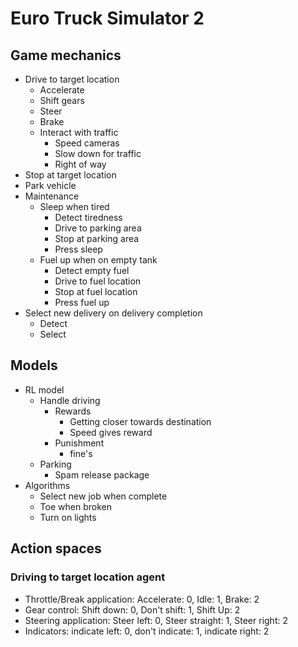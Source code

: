 # Euro Truck Simulator 2

## Game mechanics

 - Drive to target location
	 - Accelerate
	 - Shift gears
	 - Steer
	 - Brake
	 - Interact with traffic
		 - Speed cameras
		 - Slow down for traffic
		 - Right of way
 - Stop at target location
 - Park vehicle
 - Maintenance
	 - Sleep when tired
		 - Detect tiredness
		 - Drive to parking area
		 - Stop at parking area
		 - Press sleep
	 - Fuel up when on empty tank
		 - Detect empty fuel
		 - Drive to fuel location
		 - Stop at fuel location
		 - Press fuel up
 - Select new delivery on delivery completion
	 - Detect
	 - Select

## Models
- RL model
	- Handle driving
		- Rewards	
			- Getting closer towards destination
			- Speed gives reward
        - Punishment 
            - fine's
    - Parking
        - Spam release package
- Algorithms
    - Select new job when complete
	- Toe when broken
	- Turn on lights

## Action spaces
### Driving to target location agent
- Throttle/Break application: Accelerate: 0, Idle: 1, Brake: 2
- Gear control: Shift down: 0, Don't shift: 1, Shift Up: 2
- Steering application: Steer left: 0, Steer straight: 1, Steer right: 2
- Indicators: indicate left: 0, don't indicate: 1, indicate right: 2

